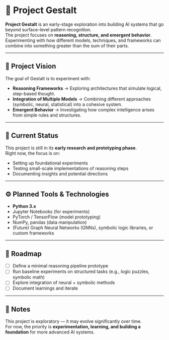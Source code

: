 # 🧠 Project Gestalt

**Project Gestalt** is an early-stage exploration into building AI systems that go beyond surface-level pattern recognition.  
The project focuses on **reasoning, structure, and emergent behavior**. Experimenting with how different models, techniques, and frameworks can combine into something greater than the sum of their parts.  

---

## 🎯 Project Vision
The goal of Gestalt is to experiment with:  
- **Reasoning Frameworks** → Exploring architectures that simulate logical, step-based thought.  
- **Integration of Multiple Models** → Combining different approaches (symbolic, neural, statistical) into a cohesive system.  
- **Emergent Behavior** → Investigating how complex intelligence arises from simple rules and structures.  

---

## 🚧 Current Status
This project is still in its **early research and prototyping phase**.  
Right now, the focus is on:  
- Setting up foundational experiments  
- Testing small-scale implementations of reasoning steps  
- Documenting insights and potential directions  

---

## ⚙️ Planned Tools & Technologies
- **Python 3.x**  
- Jupyter Notebooks (for experiments)  
- PyTorch / TensorFlow (model prototyping)  
- NumPy, pandas (data manipulation)  
- (Future) Graph Neural Networks (GNNs), symbolic logic libraries, or custom frameworks  

---

## 📌 Roadmap
- [ ] Define a minimal reasoning pipeline prototype  
- [ ] Run baseline experiments on structured tasks (e.g., logic puzzles, symbolic math)  
- [ ] Explore integration of neural + symbolic methods  
- [ ] Document learnings and iterate  

---

## 🤝 Notes
This project is exploratory — it may evolve significantly over time.  
For now, the priority is **experimentation, learning, and building a foundation** for more advanced AI systems.  

